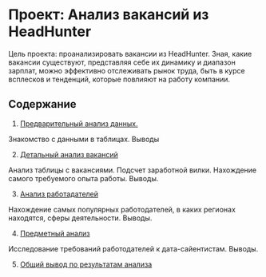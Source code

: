 # Проект: Анализ вакансий из HeadHunter

Цель проекта: проанализировать вакансии из HeadHunter. Зная, какие вакансии существуют, представляя себе их динамику и диапазон зарплат, можно эффективно отслеживать рынок труда, быть в курсе всплесков и тенденций, которые повлияют на работу компании.

## Содержание

1. [Предварительный анализ данных.](https://github.com/Rod10nN/hh.ru_DS-PROJECT_2/blob/master/project_2.ipynb)

Знакомство с данными в таблицах. Выводы

2. [Детальный анализ вакансий](https://github.com/Rod10nN/hh.ru_DS-PROJECT_2/blob/master/project_2.ipynb)

Анализ таблицы с вакансиями. Подсчет заработной вилки. Нахождение самого требуемого опыта работы. Выводы.

3. [Анализ работадателей](https://github.com/Rod10nN/hh.ru_DS-PROJECT_2/blob/master/project_2.ipynb)

Нахождение самых популярных работодателей, в каких регионах находятся, сферы деятельности. Выводы.

4. [Предметный анализ](https://github.com/Rod10nN/hh.ru_DS-PROJECT_2/blob/master/project_2.ipynb)

Исследование требований работодателей к дата-сайентистам. Выводы.

5. [Общий вывод по результатам анализа](https://github.com/Rod10nN/hh.ru_DS-PROJECT_2/blob/master/project_2.ipynb)